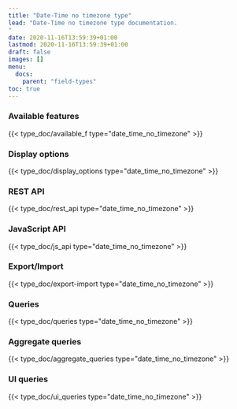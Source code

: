 ```yaml
---
title: "Date-Time no timezone type"
lead: "Date-Time no timezone type documentation.
"
date: 2020-11-16T13:59:39+01:00
lastmod: 2020-11-16T13:59:39+01:00
draft: false
images: []
menu:
  docs:
    parent: "field-types"
toc: true
---
```




### Available features
{{< type_doc/available_f type="date_time_no_timezone" >}}

### Display options 
{{< type_doc/display_options type="date_time_no_timezone" >}}

### REST API 
{{< type_doc/rest_api type="date_time_no_timezone" >}}

### JavaScript API
{{< type_doc/js_api type="date_time_no_timezone" >}}

### Export/Import
{{< type_doc/export-import type="date_time_no_timezone" >}}

### Queries 
{{< type_doc/queries type="date_time_no_timezone" >}}

### Aggregate queries
{{< type_doc/aggregate_queries type="date_time_no_timezone" >}}

### UI queries
{{< type_doc/ui_queries type="date_time_no_timezone" >}}
